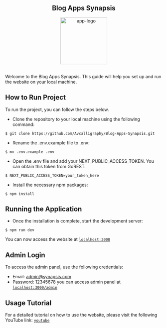 ## <div align="center">Blog Apps Synapsis</div>

<div align="center">
  <img src="https://i.ibb.co.com/wzqvDkm/Group-501.png" alt="app-logo" border="0" width="150px" height="150px" >
</div>

<br/>

Welcome to the Blog Apps Synapsis. This guide will help you set up and run the website on your local machine.

## How to Run Project

To run the project, you can follow the steps below.
- Clone the repository to your local machine using the following command:
```shell
$ git clone https://github.com/Avcalligraphy/Blog-Apps-Synapsis.git
```
- Rename the .env.example file to .env:
```shell
$ mv .env.example .env
```
- Open the .env file and add your NEXT_PUBLIC_ACCESS_TOKEN. You can obtain this token from GoREST.
```shell
$ NEXT_PUBLIC_ACCESS_TOKEN=your_token_here
```
- Install the necessary npm packages:
```shell
$ npm install
```

## Running the Application

- Once the installation is complete, start the development server:
```shell
$ npm run dev
```

You can now access the website at [`localhost:3000`](http://localhost:3000)

## Admin Login
To access the admin panel, use the following credentials:
- Email: admin@synapsis.com
- Password: 12345678
you can access admin panel at [`localhost:3000/admin`](http://localhost:3000/admin)

## Usage Tutorial
For a detailed tutorial on how to use the website, please visit the following YouTube link: [`youtube`](https://www.youtube.com/watch?v=wfKrUXhpGvo)

